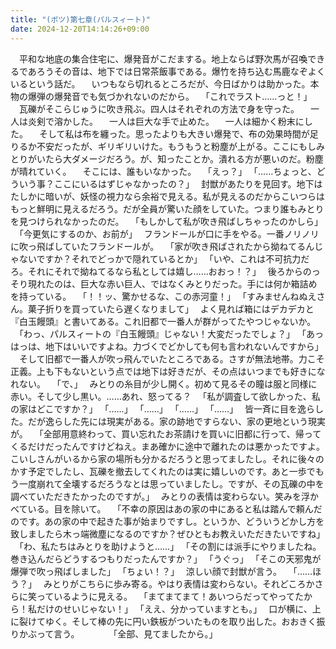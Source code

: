 ```yaml
---
title: "(ボツ)第七章(パルスィート)"
date: 2024-12-20T14:14:26+09:00
---
```

　平和な地底の集合住宅に、爆発音がこだまする。地上ならば野次馬が召喚できるであろうその音は、地下では日常茶飯事である。爆竹を持ち込む馬鹿なぞよくいるという話だ。
　いつもなら切れるところだが、今日ばかりは助かった。本物の爆弾の爆発音でも気づかれないのだから。
　｢これでラスト……っと！｣
　瓦礫がそこらじゅうに吹き飛ぶ。四人はそれぞれの方法で身を守った。
　一人は炎剣で溶かした。
　一人は巨大な手で止めた。
　一人は細かく粉末にした。
　そして私は布を纏った。思ったよりも大きい爆発で、布の効果時間が足りるか不安だったが、ギリギリいけた。もうもうと粉塵が上がる。ここにもしみとりがいたら大ダメージだろう。が、知ったことか。潰れる方が悪いのだ。粉塵が晴れていく。
　そこには、誰もいなかった。
　｢えっ？｣
　｢……ちょっと、どういう事？ここにいるはずじゃなかったの？｣
　封獣があたりを見回す。地下はたしかに暗いが、妖怪の視力なら余裕で見える。私が見えるのだからこいつらはもっと鮮明に見えるだろう。だが全員が驚いた顔をしていた。つまり誰もみとりを見つけられなかったのだ。
　｢もしかして私が吹き飛ばしちゃったのかしら｣
　｢今更気にするのか、お前が｣
　フランドールが口に手をやる。一番ノリノリに吹っ飛ばしていたフランドールが。
　｢家が吹き飛ばされたから拗ねてるんじゃないですか？それでどっかで隠れているとか｣
　｢いや、これは不可抗力だろ。それにそれで拗ねてるなら私としては嬉し……おおっ！？｣
　後ろからのっそり現れたのは、巨大な赤い巨人、ではなくみとりだった。手には何か箱詰めを持っている。
　｢！！ッ、驚かせるな、この赤河童！｣
　｢すみませんねぬえさん。菓子折りを買っていたら遅くなりまして｣
　よく見れば箱にはデカデカと『白玉饅頭』と書いてある。これ旧都で一番人が群がってたやつじゃないか。
　｢わっ、パルスィートの『白玉饅頭』じゃない！大変だったでしょ？｣
　｢あっはっは、地下はいいですよね。力づくでどかしても何も言われないんですから｣
　そして旧都で一番人が吹っ飛んでいたところである。さすが無法地帯。力こそ正義。上も下もないという点では地下は好きだが、その点はいつまでも好きになれない。
　｢で、｣
　みとりの糸目が少し開く。初めて見るその瞳は服と同様に赤い。そして少し黒い。……あれ、怒ってる？
　｢私が調査して欲しかった、私の家はどこですか？｣
　｢……｣
　｢……｣
　｢……｣
　｢……｣
　皆一斉に目を逸らした。だが逸らした先には現実がある。家の跡地ですらない、家の更地という現実が。
　｢全部用意終わって、買い忘れたお茶請けを買いに旧都に行って、帰ってくるだけだったんですけどねえ。まあ確かに途中で離れたのは悪かったですよ。こいしさんがいるから家の場所も分かるだろうと思ってましたし。それに後々のかす予定でしたし、瓦礫を撤去してくれたのは実に嬉しいのです。あと一歩でもう一度崩れて全壊するだろうなとは思っていましたし。ですが、その瓦礫の中を調べていただきたかったのですが。｣
　みとりの表情は変わらない。笑みを浮かべている。目を除いて。
　｢不幸の原因はあの家の中にあると私は踏んで頼んだのです。あの家の中で起きた事が始まりですし。というか、どういうどかし方を致しましたら木っ端微塵になるのですか？ぜひともお教えいただきたいですね｣
　｢わ、私たちはみとりを助けようと……｣
　｢その割には派手にやりましたね。巻き込んだらどうするつもりだったんですか？｣
　｢うぐっ｣
　｢そこの天邪鬼が爆弾で吹っ飛ばしました｣
　｢ちょい！？｣
　涼しい顔で封獣が言う。
　｢……ほう？｣
　みとりがこちらに歩み寄る。やはり表情は変わらない。それどころかさらに笑っているように見える。
　｢まてまてまて！あいつらだってやってたから！私だけのせいじゃない！｣
　｢ええ、分かっていますとも。｣
　口が横に、上に裂けてゆく。そして棒の先に円い鉄板がついたものを取り出した。おおきく振りかぶって言う。
　
　
　｢全部、見てましたから。｣
